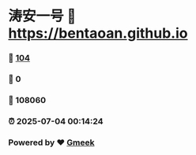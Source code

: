 # 涛安一号 :link: https://bentaoan.github.io 
### :page_facing_up: [104](https://bentaoan.github.io/tag.html) 
### :speech_balloon: 0 
### :hibiscus: 108060 
### :alarm_clock: 2025-07-04 00:14:24 
### Powered by :heart: [Gmeek](https://github.com/Meekdai/Gmeek)

